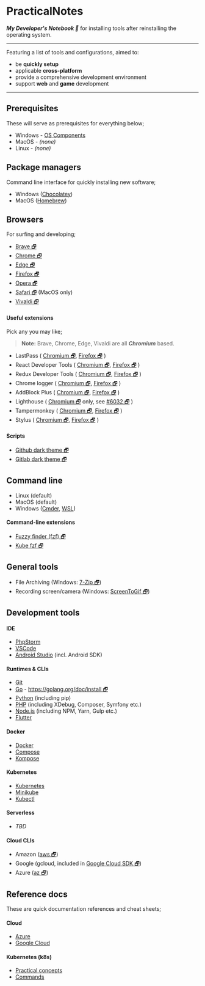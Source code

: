 # PracticalNotes
___My Developer's Notebook 📓___ 
for installing tools after reinstalling the operating system.

---

Featuring a list of tools and configurations, aimed to:
- be __quickly setup__
- applicable __cross-platform__
- provide a comprehensive development environment
- support __web__ and __game__ development

---

## Prerequisites

These will serve as prerequisites for everything below;

- Windows - [OS Components](./OsComponents/Windows.md)
- MacOS - _(none)_
- Linux - _(none)_

## Package managers

Command line interface for quickly installing new software;

- Windows ([Chocolatey](./PackageManagers/Chocolatey.md))
- MacOS ([Homebrew](./PackageManagers/Homebrew.md))

## Browsers

For surfing and developing;

- [Brave 🗗](https://brave.com/)
- [Chrome 🗗](https://www.google.com/chrome/)
- [Edge 🗗](https://www.microsoft.com/edge)
- [Firefox 🗗](https://www.mozilla.org)
- [Opera 🗗](https://www.opera.com)
- [Safari 🗗](https://www.apple.com/safari/) (MacOS only)
- [Vivaldi 🗗](Browsers/Vivaldi.md)

#### Useful extensions

Pick any you may like;

> __Note:__ Brave, Chrome, Edge, Vivaldi are all ___Chromium___ based.

- LastPass 
(
[Chromium 🗗](https://chrome.google.com/webstore/detail/lastpass-free-password-ma/hdokiejnpimakedhajhdlcegeplioahd),
[Firefox 🗗](https://addons.mozilla.org/en-GB/firefox/addon/lastpass-password-manager/)
)
- React Developer Tools (
[Chromium 🗗](https://chrome.google.com/webstore/detail/react-developer-tools/fmkadmapgofadopljbjfkapdkoienihi),
[Firefox 🗗](https://addons.mozilla.org/en-GB/firefox/addon/react-devtools/)
)
- Redux Developer Tools (
[Chromium 🗗](https://chrome.google.com/webstore/detail/redux-devtools/lmhkpmbekcpmknklioeibfkpmmfibljd),
[Firefox 🗗](https://addons.mozilla.org/en-GB/firefox/addon/reduxdevtools/)
)
- Chrome logger (
[Chromium 🗗](https://chrome.google.com/webstore/detail/chrome-logger/noaneddfkdjfnfdakjjmocngnfkfehhd),
[Firefox 🗗](https://addons.mozilla.org/en-GB/firefox/addon/chromelogger/)
)
- AddBlock Plus (
[Chromium 🗗](https://chrome.google.com/webstore/detail/adblock-plus/cfhdojbkjhnklbpkdaibdccddilifddb),
[Firefox 🗗](https://addons.mozilla.org/en-GB/firefox/addon/adblock-plus)
)
- Lighthouse (
[Chromium 🗗](https://chrome.google.com/webstore/detail/lighthouse/blipmdconlkpinefehnmjammfjpmpbjk?hl=en) only, see
[#6032 🗗](https://github.com/GoogleChrome/lighthouse/issues/6032)
)
- Tampermonkey (
[Chromium 🗗](https://chrome.google.com/webstore/detail/tampermonkey/dhdgffkkebhmkfjojejmpbldmpobfkfo?hl=en), 
[Firefox 🗗](https://addons.mozilla.org/en-GB/firefox/addon/tampermonkey/)
)
- Stylus (
[Chromium 🗗](https://chrome.google.com/webstore/detail/stylus/clngdbkpkpeebahjckkjfobafhncgmne?hl=en), 
[Firefox 🗗](https://addons.mozilla.org/en-GB/firefox/addon/styl-us/)
)


#### Scripts

- [Github dark theme 🗗](https://github.com/StylishThemes/GitHub-Dark-Script/blob/master/README.md)
- [Gitlab dark theme 🗗](https://gitlab.com/vednoc/dark-gitlab)

## Command line

- Linux (default)
- MacOS (default)
- Windows ([Cmder](./Shells/Cmder.md), [WSL](./Shells/Wsl.md))

#### Command-line extensions

- [Fuzzy finder (fzf) 🗗](https://github.com/junegunn/fzf)
- [Kube fzf 🗗](https://github.com/thecasualcoder/kube-fzf)

## General tools

[//]: # (Dependencies: Shells)

- File Archiving (Windows: [7-Zip 🗗](https://www.7-zip.org/download.html))
- Recording screen/camera (Windows: [ScreenToGif 🗗](https://github.com/NickeManarin/ScreenToGif))

## Development tools

[//]: # (Dependencies: Shells)

#### IDE
- [PhpStorm](Ide/PhpStorm.md)
- [VSCode](Ide/VsCode.md)
- [Android Studio](Ide/AndroidStudio.md) (incl. Android SDK)
   
[//]: # (Dependencies: WSL)
#### Runtimes & CLIs
- [Git](./DevTools/Git.md)
- [Go](./DevTools/GoLang.md) - [https://golang.org/doc/install 🗗](https://golang.org/doc/install)
- [Python](./DevTools/Python.md) (including pip)
- [PHP](./DevTools/Php.md) (including XDebug, Composer, Symfony etc.)
- [Node.js](./DevTools/Node.md) (including NPM, Yarn, Gulp etc.)
- [Flutter](./DevTools/Flutter.md)

[//]: # (Dependencies: Go)
#### Docker
- [Docker](./DevTools/Docker.md)
- [Compose](./DevTools/Docker.md#Install-Compose-Docker-Composer)
- [Kompose](./DevTools/Docker.md#Install-Kompose-Kubernetes-Composer)

[//]: # (Dependencies: Hypervisor)
#### Kubernetes 
- [Kubernetes](./DevTools/K8s.md)
- [Minikube](./DevTools/K8s.md#Install-Minikube)
- [Kubectl](./DevTools/K8s.md#Install-Kubectl)

#### Serverless
- _TBD_

[//]: # (Dependencies: none)
#### Cloud CLIs
 - Amazon ([aws 🗗](https://aws.amazon.com/cli/))
 - Google (gcloud, included in [Google Cloud SDK 🗗](https://cloud.google.com/sdk/install))
 - Azure ([az 🗗](https://docs.microsoft.com/en-us/cli/azure/install-azure-cli?view=azure-cli-latest))

 
## Reference docs

These are quick documentation references and cheat sheets;

#### Cloud
 - [Azure](Reference/Cloud/Azure.md)
 - [Google Cloud](Reference/Cloud/Google.md)
 
#### Kubernetes (k8s)
 - [Practical concepts](Reference/K8s/PracticalConcepts.md)
 - [Commands](Reference/K8s/Commands.md)
